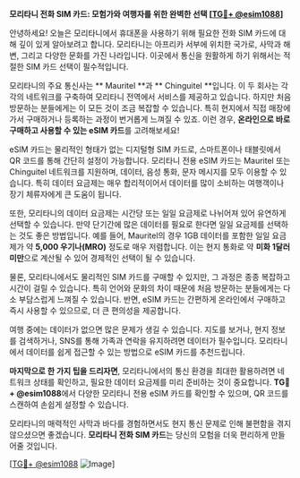 **모리타니 전화 SIM 카드: 모험가와 여행자를 위한 완벽한 선택 [[TG💪+ @esim1088](https://t.me/s/esim1088)]**

안녕하세요! 오늘은 모리타니에서 휴대폰을 사용하기 위해 필요한 전화 SIM 카드에 대해 깊이 있게 알아보려고 합니다. 모리타니는 아프리카 서부에 위치한 국가로, 사막과 해변, 그리고 다양한 문화를 가진 나라입니다. 이곳에서 통신을 원활하게 하기 위해서는 적절한 SIM 카드 선택이 필수적입니다.

모리타니의 주요 통신사는 ** Mauritel **과 ** Chinguitel **입니다. 이 두 회사는 각각의 네트워크를 구축하여 모리타니 전역에서 서비스를 제공하고 있습니다. 하지만 처음 방문하는 분들에게는 이 모든 것이 조금 복잡할 수 있습니다. 특히 현지에서 직접 매장에 가서 구매하거나 등록하는 과정이 번거롭게 느껴질 수 있죠. 이런 경우, **온라인으로 바로 구매하고 사용할 수 있는 eSIM 카드**를 고려해보세요!

eSIM 카드는 물리적인 형태가 없는 디지털형 SIM 카드로, 스마트폰이나 태블릿에서 QR 코드를 통해 간단히 설정이 가능합니다. 모리타니 전용 eSIM 카드는 Mauritel 또는 Chinguitel 네트워크를 지원하며, 데이터, 음성 통화, 문자 메시지를 모두 이용할 수 있습니다. 특히 데이터 요금제는 매우 합리적이어서 데이터를 많이 소비하는 여행객이나 장기 체류자에게 큰 도움이 됩니다.

또한, 모리타니의 데이터 요금제는 시간당 또는 일일 요금제로 나뉘어져 있어 유연하게 선택할 수 있습니다. 만약 단기간에 많은 데이터를 필요로 한다면 일일 요금제를 선택하는 것도 좋은 방법입니다. 예를 들어, Mauritel의 경우 1GB 데이터를 포함한 일일 요금제가 약 **5,000 우기나(MRO)** 정도로 매우 저렴합니다. 이는 현지 통화로 약 **미화 1달러 미만**으로 계산될 수 있어 경제적인 선택이 될 수 있습니다.

물론, 모리타니에서도 물리적인 SIM 카드를 구매할 수 있지만, 그 과정은 종종 복잡하고 시간이 걸릴 수 있습니다. 특히 언어와 문화의 차이 때문에 처음 방문하는 분들에게는 다소 부담스럽게 느껴질 수 있습니다. 반면, eSIM 카드는 간편하게 온라인에서 구매하고 즉시 사용할 수 있으므로, 더 큰 편의성을 제공합니다.

여행 중에는 데이터가 없으면 많은 문제가 생길 수 있습니다. 지도를 보거나, 현지 정보를 검색하거나, SNS를 통해 가족과 연락을 유지하려면 데이터가 필수입니다. 모리타니에서 데이터를 쉽게 접근할 수 있는 방법으로 eSIM 카드를 추천드립니다.

**마지막으로 한 가지 팁을 드리자면**, 모리타니에서의 통신 환경을 최대한 활용하려면 네트워크 상태를 확인하고, 필요한 데이터 요금제를 미리 준비하는 것이 중요합니다. **TG💪+ @esim1088**에서 다양한 모리타니 전용 eSIM 카드를 확인할 수 있으며, QR 코드를 스캔하여 손쉽게 설정할 수 있습니다.

모리타니의 매력적인 사막과 바다를 경험하면서도 현지 통신 문제로 인해 불편함을 겪지 않으셨으면 좋겠습니다. **모리타니 전화 SIM 카드**는 당신의 모험을 더욱 편리하게 만들어줄 것입니다.

[[TG💪+ @esim1088](https://t.me/s/esim1088) ![Image](https://i.postimg.cc/Y0z9fWf4/image.png)]